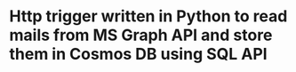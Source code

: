 # Http trigger written in Python to read mails from MS Graph API and store them in Cosmos DB using SQL API
